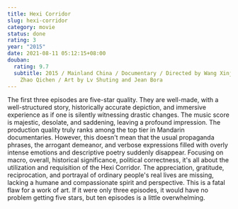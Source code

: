 ```yaml
---
title: Hexi Corridor
slug: hexi-corridor
category: movie
status: done
rating: 3
year: "2015"
date: 2021-08-11 05:12:15+08:00
douban:
  rating: 9.7
  subtitle: 2015 / Mainland China / Documentary / Directed by Wang Xinjian and
    Zhao Qichen / Art by Lv Shuting and Jean Bora
---
```


The first three episodes are five-star quality. They are well-made, with a well-structured story, historically accurate depiction, and immersive experience as if one is silently witnessing drastic changes. The music score is majestic, desolate, and saddening, leaving a profound impression. The production quality truly ranks among the top tier in Mandarin documentaries. However, this doesn't mean that the usual propaganda phrases, the arrogant demeanor, and verbose expressions filled with overly intense emotions and descriptive poetry suddenly disappear. Focusing on macro, overall, historical significance, political correctness, it's all about the utilization and requisition of the Hexi Corridor. The appreciation, gratitude, reciprocation, and portrayal of ordinary people's real lives are missing, lacking a humane and compassionate spirit and perspective. This is a fatal flaw for a work of art. If it were only three episodes, it would have no problem getting five stars, but ten episodes is a little overwhelming.
